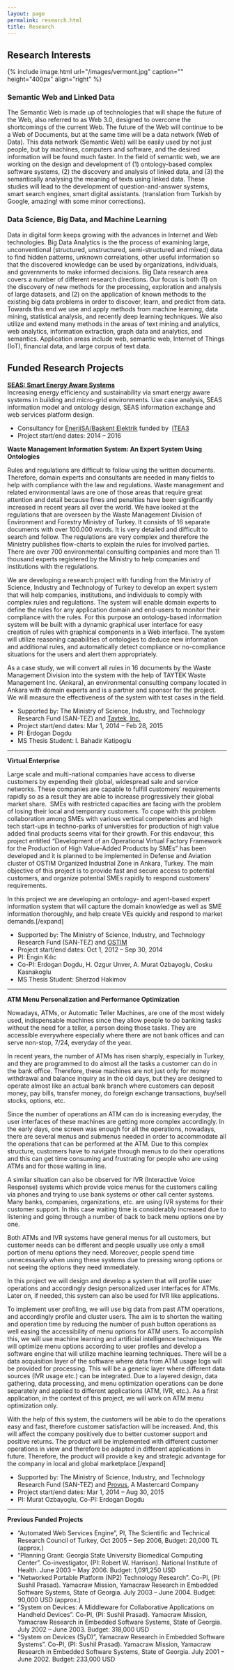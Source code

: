 ```yaml
---
layout: page
permalink: research.html
title: Research
---
```



## Research Interests

{% include image.html url="/images/vermont.jpg" caption="" height="400px" align="right" %} 


### Semantic Web and Linked Data

The Semantic Web is made up of technologies that will shape the future of the Web, also referred to as Web 3.0, designed to overcome the shortcomings of the current Web. The future of the Web will continue to be a Web of Documents, but at the same time will be a data network (Web of Data). This data network (Semantic Web) will be easily used by not just people, but by machines, computers and software, and the desired information will be found much faster. In the field of semantic web, we are working on the design and development of (1) ontology-based complex software systems, (2) the discovery and analysis of linked data, and (3) the semantically analysing the meaning of texts using linked data. These studies will lead to the development of question-and-answer systems, smart search engines, smart digital assistants. (translation from Turkish by Google, amazing! with some minor corrections).

### Data Science, Big Data, and Machine Learning

Data in digital form keeps growing with the advances in Internet and Web technologies. Big Data Analytics is the the process of examining large, unconventional (structured, unstructured, semi-structured and mixed) data to find hidden patterns, unknown correlations, other useful information so that the discovered knowledge can be used by organizations, individuals, and governments to make informed decisions. Big Data research area covers a number of different research directions. Our focus is both (1) on the discovery of new methods for the processing, exploration and analysis of large datasets, and (2) on the application of known methods to the existing big data problems in order to discover, learn, and predict from data. Towards this end we use and apply methods from machine learning, data mining, statistical analysis, and recently deep learning techniques. We also utilize and extend many methods in the areas of text mining and analytics, web analytics, information extraction, graph data and analytics, and semantics. Application areas include web, semantic web, Internet of Things (IoT), financial data, and large corpus of text data.

<h2>Funded Research Projects</h2>
<p><strong><a href="https://itea3.org/project/seas.html" target="_blank">SEAS: Smart Energy Aware Systems</a></strong><br />
Increasing energy efficiency and sustainability via smart energy aware systems in building and micro-grid environments. Use case analysis, SEAS information model and ontology design, SEAS information exchange and web services platform design.</p>
<ul>
<li>Consultancy for <a href="http://www.baskentedas.com.tr/" target="_blank">EnerjiSA/Başkent Elektrik</a> funded by  <a href="https://itea3.org/" target="_blank">ITEA3</a></li>
<li>Project start/end dates: 2014 – 2016</li>
</ul>
<p><strong>Waste Management Information System: An Expert System Using Ontologies</strong></p>
<p>Rules and regulations are difficult to follow using the written documents. Therefore, domain experts and consultants are needed in many fields to help with compliance with the law and regulations. Waste management and related environmental laws are one of those areas that require great attention and detail because fines and penalties have been significantly increased in recent years all over the world. We have looked at the regulations that are overseen by the Waste Management Division of Environment and Forestry Ministry of Turkey. It consists of 16 separate documents with over 100.000 words. It is very detailed and difficult to search and follow. The regulations are very complex and therefore the Ministry publishes flow-charts to explain the rules for involved parties. There are over 700 environmental consulting companies and more than 11 thousand experts registered by the Ministry to help companies and institutions with the regulations.</p>
<p>We are developing a research project with funding from the Ministry of Science, Industry and Technology of Turkey to develop an expert system that will help companies, institutions, and individuals to comply with complex rules and regulations. The system will enable domain experts to define the rules for any application domain and end-users to monitor their compliance with the rules. For this purpose an ontology-based information system will be built with a dynamic graphical user interface for easy creation of rules with graphical components in a Web interface. The system will utilize reasoning capabilities of ontologies to deduce new information and additional rules, and automatically detect compliance or no-compliance situations for the users and alert them appropriately.</p>
<p>As a case study, we will convert all rules in 16 documents by the Waste Management Division into the system with the help of TAYTEK Waste Management Inc. (Ankara), an environmental consulting company located in Ankara with domain experts and is a partner and sponsor for the project. We will measure the effectiveness of the system with test cases in the field.</p>
<ul>
<li>Supported by: The Ministry of Science, Industry, and Technology Research Fund (SAN-TEZ) and <a href="http://www.taytek.com.tr/" target="_blank">Taytek, Inc.</a></li>
<li>Project start/end dates: Mar 1, 2014 – Feb 28, 2015</li>
<li>PI: Erdogan Dogdu</li>
<li>MS Thesis Student: I. Bahadir Katipoglu</li>
</ul>
<hr />
<p><strong>Virtual Enterprise</strong></p>
<p>Large scale and multi-national companies have access to diverse customers by expending their global, widespread sale and service networks. These companies are capable to fulfill customers’ requirements rapidly so as a result they are able to increase progressively their global market share.  SMEs with restricted capacities are facing with the problem of losing their local and temporary customers. To cope with this problem collaboration among SMEs with various vertical competencies and high tech start-ups in techno-parks of universities for production of high value added final products seems vital for their growth. For this endavour, this project entitled “Development of an Operational Virtual Factory Framework for the Production of High Value-Added Products by SMEs” has been developed and it is planned to be implemented in Defense and Aviation cluster of OSTIM Organized Industrial Zone in Ankara, Turkey. The main objective of this project is to provide fast and secure access to potential customers, and organize potential SMEs rapidly to respond customers’ requirements.</p>
<p>In this project we are developing an ontology- and agent-based expert information system that will capture the domain knowledge as well as SME information thoroughly, and help create VEs quickly and respond to market demands.[/expand]</p>
<ul>
<li>Supported by: The Ministry of Science, Industry, and Technology Research Fund (SAN-TEZ) and <a href="http://www.ostim.org.tr/" target="_blank">OSTIM</a></li>
<li>Project start/end dates: Oct 1, 2012 – Sep 30, 2014</li>
<li>PI: Engin Kılıc</li>
<li>Co-PI: Erdogan Dogdu, H. Ozgur Unver, A. Murat Ozbayoglu, Cosku Kasnakoglu</li>
<li>MS Thesis Student: Sherzod Hakimov</li>
</ul>
<hr />
<p dir="ltr"><strong>ATM Menu Personalization and Performance Optimization</strong></p>
<p dir="ltr">Nowadays, ATMs, or Automatic Teller Machines, are one of the most widely used, indispensable machines since they allow people to do banking tasks without the need for a teller, a person doing those tasks. They are accessible everywhere especially where there are not bank offices and can serve non-stop, 7/24, everyday of the year.</p>
<p>In recent years, the number of ATMs has risen sharply, especially in Turkey, and they are programmed to do almost all the tasks a customer can do in the bank office. Therefore, these machines are not just only for money withdrawal and balance inquiry as in the old days, but they are designed to operate almost like an actual bank branch where customers can deposit money, pay bills, transfer money, do foreign exchange transactions, buy/sell stocks, options, etc.</p>
<p dir="ltr">Since the number of operations an ATM can do is increasing everyday, the user interfaces of these machines are getting more complex accordingly. In the early days, one screen was enough for all the operations, nowadays, there are several menus and submenus needed in order to accommodate all the operations that can be performed at the ATM. Due to this complex structure, customers have to navigate through menus to do their operations and this can get time consuming and frustrating for people who are using ATMs and for those waiting in line.</p>
<p dir="ltr">A similar situation can also be observed for IVR (Interactive Voice Response) systems which provide voice menus for the customers calling via phones and trying to use bank systems or other call center systems. Many banks, companies, organizations, etc. are using IVR systems for their customer support. In this case waiting time is considerably increased due to listening and going through a number of back to back menu options one by one.</p>
<p>Both ATMs and IVR systems have general menus for all customers, but customer needs can be different and people usually use only a small portion of menu options they need. Moreover, people spend time unnecessarily when using these systems due to pressing wrong options or not seeing the options they need immediately.</p>
<p>In this project we will design and develop a system that will profile user operations and accordingly design personalized user interfaces for ATMs. Later on, if needed, this system can also be used for IVR like applications.</p>
<p>To implement user profiling, we will use big data from past ATM operations, and accordingly profile and cluster users. The aim is to shorten the waiting and operation time by reducing the number of push button operations as well easing the accessibility of menu options for ATM users. To accomplish this, we will use machine learning and artificial intelligence techniques. We will optimize menu options according to user profiles and develop a software engine that will utilize machine learning techniques. There will be a data acquisition layer of the software where data from ATM usage logs will be provided for processing. This will be a generic layer where different data sources (IVR usage etc.) can be integrated. Due to a layered design, data gathering, data processing, and menu optimization operations can be done separately and applied to different applications (ATM, IVR, etc.). As a first application, in the context of this project, we will work on ATM menu optimization only.</p>
<p dir="ltr">With the help of this system, the customers will be able to do the operations easy and fast, therefore customer satisfaction will be increased. And, this will affect the company positively due to better customer support and positive returns. The product will be implemented with different customer operations in view and therefore be adapted in different applications in future. Therefore, the product will provide a key and strategic advantage for the company in local and global marketplace.[/expand]</p>
<ul>
<li>Supported by: The Ministry of Science, Industry, and Technology Research Fund (SAN-TEZ) and <a href="http://www.provus.com.tr/" target="_blank">Provus</a>, A Mastercard Company</li>
<li>Project start/end dates: Mar 1, 2014 – Aug 30, 2015</li>
<li>PI: Murat Ozbayoglu, Co-PI: Erdogan Dogdu</li>
</ul>
<hr />
<p><strong>Previous Funded Projects</strong></p>
<ul>
<li>“Automated Web Services Engine”, PI, The Scientific and Technical Research Council of Turkey, Oct 2005 – Sep 2006, Budget: 20,000 TL (approx.)</li>
<li>“Planning Grant: Georgia State University Biomedical Computing Center”. Co-investigator, (PI: Robert W. Harrison). National Institute of Health. June 2003 – May 2006. Budget: 1,091,250 USD</li>
<li>“Networked Portable Platform (NP2) Technology Research”. Co-PI, (PI: Sushil Prasad). Yamacraw Mission, Yamacraw Research in Embedded Software Systems, State of Georgia. July 2003 – June 2004. Budget: 90,000 USD (approx.)</li>
<li>“System on Devices: A Middleware for Collaborative Applications on Handheld Devices”. Co-PI, (PI: Sushil Prasad). Yamacraw Mission, Yamacraw Research in Embedded Software Systems, State of Georgia. July 2002 – June 2003. Budget: 318,000 USD</li>
<li>“System on Devices (SyD)”, Yamacraw Research in Embedded Software Systems”. Co-PI, (PI: Sushil Prasad). Yamacraw Mission, Yamacraw Research in Embedded Software Systems, State of Georgia. July 2001 – June 2002. Budget: 233,000 USD</li>
</ul>



